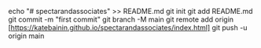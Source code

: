 echo "# spectarandassociates" >> README.md
git init
git add README.md
git commit -m "first commit"
git branch -M main
git remote add origin [https://katebainin.github.io/spectarandassociates/index.html]
git push -u origin main